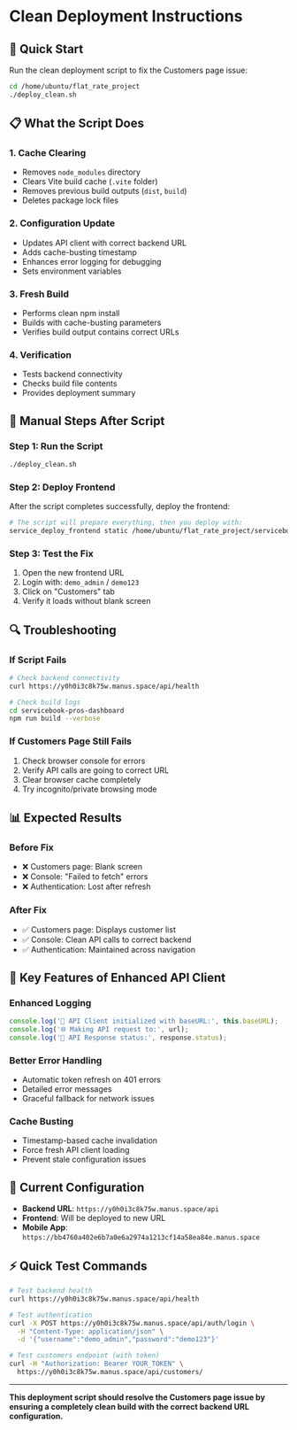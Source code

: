 # Clean Deployment Instructions

## 🚀 **Quick Start**

Run the clean deployment script to fix the Customers page issue:

```bash
cd /home/ubuntu/flat_rate_project
./deploy_clean.sh
```

## 📋 **What the Script Does**

### **1. Cache Clearing**
- Removes `node_modules` directory
- Clears Vite build cache (`.vite` folder)
- Removes previous build outputs (`dist`, `build`)
- Deletes package lock files

### **2. Configuration Update**
- Updates API client with correct backend URL
- Adds cache-busting timestamp
- Enhances error logging for debugging
- Sets environment variables

### **3. Fresh Build**
- Performs clean npm install
- Builds with cache-busting parameters
- Verifies build output contains correct URLs

### **4. Verification**
- Tests backend connectivity
- Checks build file contents
- Provides deployment summary

## 🔧 **Manual Steps After Script**

### **Step 1: Run the Script**
```bash
./deploy_clean.sh
```

### **Step 2: Deploy Frontend**
After the script completes successfully, deploy the frontend:
```bash
# The script will prepare everything, then you deploy with:
service_deploy_frontend static /home/ubuntu/flat_rate_project/servicebook-pros-dashboard/dist
```

### **Step 3: Test the Fix**
1. Open the new frontend URL
2. Login with: `demo_admin` / `demo123`
3. Click on "Customers" tab
4. Verify it loads without blank screen

## 🔍 **Troubleshooting**

### **If Script Fails**
```bash
# Check backend connectivity
curl https://y0h0i3c8k75w.manus.space/api/health

# Check build logs
cd servicebook-pros-dashboard
npm run build --verbose
```

### **If Customers Page Still Fails**
1. Check browser console for errors
2. Verify API calls are going to correct URL
3. Clear browser cache completely
4. Try incognito/private browsing mode

## 📊 **Expected Results**

### **Before Fix**
- ❌ Customers page: Blank screen
- ❌ Console: "Failed to fetch" errors
- ❌ Authentication: Lost after refresh

### **After Fix**
- ✅ Customers page: Displays customer list
- ✅ Console: Clean API calls to correct backend
- ✅ Authentication: Maintained across navigation

## 🎯 **Key Features of Enhanced API Client**

### **Enhanced Logging**
```javascript
console.log('🔗 API Client initialized with baseURL:', this.baseURL);
console.log('🌐 Making API request to:', url);
console.log('📡 API Response status:', response.status);
```

### **Better Error Handling**
- Automatic token refresh on 401 errors
- Detailed error messages
- Graceful fallback for network issues

### **Cache Busting**
- Timestamp-based cache invalidation
- Force fresh API client loading
- Prevent stale configuration issues

## 🔗 **Current Configuration**

- **Backend URL**: `https://y0h0i3c8k75w.manus.space/api`
- **Frontend**: Will be deployed to new URL
- **Mobile App**: `https://bb4760a402e6b7a0e6a2974a1213cf14a58ea84e.manus.space`

## ⚡ **Quick Test Commands**

```bash
# Test backend health
curl https://y0h0i3c8k75w.manus.space/api/health

# Test authentication
curl -X POST https://y0h0i3c8k75w.manus.space/api/auth/login \
  -H "Content-Type: application/json" \
  -d '{"username":"demo_admin","password":"demo123"}'

# Test customers endpoint (with token)
curl -H "Authorization: Bearer YOUR_TOKEN" \
  https://y0h0i3c8k75w.manus.space/api/customers/
```

---

**This deployment script should resolve the Customers page issue by ensuring a completely clean build with the correct backend URL configuration.**

